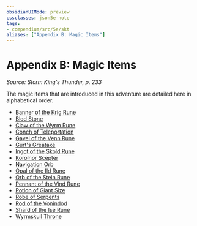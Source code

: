 ```yaml
---
obsidianUIMode: preview
cssclasses: json5e-note
tags:
- compendium/src/5e/skt
aliases: ["Appendix B: Magic Items"]
---
```

# Appendix B: Magic Items
*Source: Storm King's Thunder, p. 233* 

The magic items that are introduced in this adventure are detailed here in alphabetical order.

- [Banner of the Krig Rune](Mechanics/items/banner-of-the-krig-rune-skt.md)  
- [Blod Stone](Mechanics/items/blod-stone-skt.md)  
- [Claw of the Wyrm Rune](Mechanics/items/claw-of-the-wyrm-rune-skt.md)  
- [Conch of Teleportation](Mechanics/items/conch-of-teleportation-skt.md)  
- [Gavel of the Venn Rune](Mechanics/items/gavel-of-the-venn-rune-skt.md)  
- [Gurt's Greataxe](Mechanics/items/gurts-greataxe-skt.md)  
- [Ingot of the Skold Rune](Mechanics/items/ingot-of-the-skold-rune-skt.md)  
- [Korolnor Scepter](Mechanics/items/korolnor-scepter-skt.md)  
- [Navigation Orb](Mechanics/items/navigation-orb-skt.md)  
- [Opal of the Ild Rune](Mechanics/items/opal-of-the-ild-rune-skt.md)  
- [Orb of the Stein Rune](Mechanics/items/orb-of-the-stein-rune-skt.md)  
- [Pennant of the Vind Rune](Mechanics/items/pennant-of-the-vind-rune-skt.md)  
- [Potion of Giant Size](Mechanics/items/potion-of-giant-size-skt.md)  
- [Robe of Serpents](Mechanics/items/robe-of-serpents-skt.md)  
- [Rod of the Vonindod](Mechanics/items/rod-of-the-vonindod-skt.md)  
- [Shard of the Ise Rune](Mechanics/items/shard-of-the-ise-rune-skt.md)  
- [Wyrmskull Throne](Mechanics/items/wyrmskull-throne-skt.md)